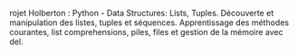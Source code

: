 rojet Holberton : Python - Data Structures: Lists, Tuples. Découverte et manipulation des listes, tuples et séquences. Apprentissage des méthodes courantes, list comprehensions, piles, files et gestion de la mémoire avec del.